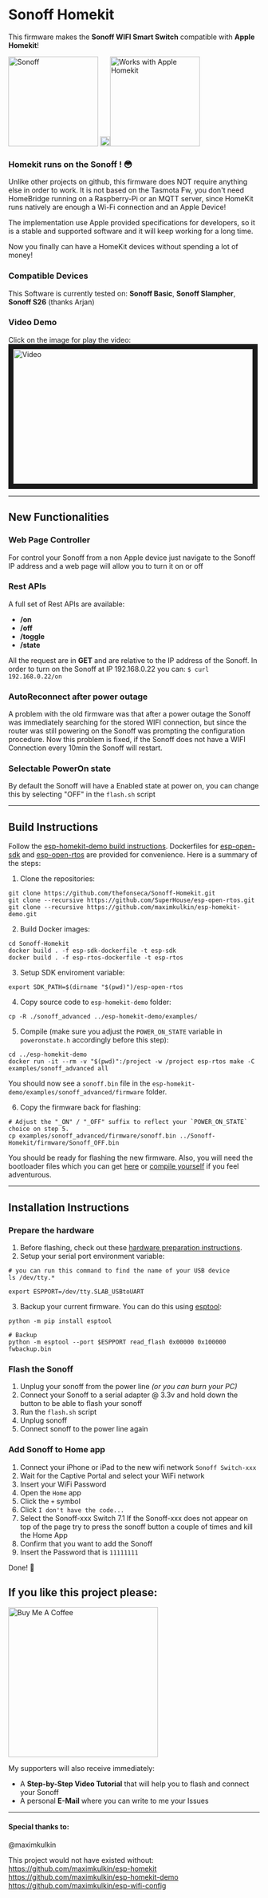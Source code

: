 # Sonoff Homekit

This firmware makes the **Sonoff WIFI Smart Switch** compatible with **Apple Homekit**!

<img src="https://raw.githubusercontent.com/Gruppio/Sonoff-Homekit/images/images/sonoffonly.png" alt="Sonoff" width="180"/> <img src="https://raw.githubusercontent.com/Gruppio/Sonoff-Homekit/images/images/transparent.png" alt=" " width="20"/><img src="https://raw.githubusercontent.com/Gruppio/Sonoff-Homekit/images/images/homekit.png" alt="Works with Apple Homekit" width="180"/>

### Homekit runs on the Sonoff ! 😳

Unlike other projects on github, this firmware does NOT require anything else in order to work.
It is not based on the Tasmota Fw, you don't need HomeBridge running on a Raspberry-Pi or an MQTT server, since HomeKit runs natively are enough a Wi-Fi connection and an Apple Device!

The implementation use Apple provided specifications for developers, so it is a stable and supported software and it will keep working for a long time.

Now you finally can have a HomeKit devices without spending a lot of money!

### Compatible Devices
This Software is currently tested on: **Sonoff Basic**, **Sonoff Slampher**, **Sonoff S26** (thanks Arjan)

### Video Demo

Click on the image for play the video:
<br>
<a href="http://www.youtube.com/watch?feature=player_embedded&v=_PLeu4v50h0
" target="_blank"><img src="http://img.youtube.com/vi/_PLeu4v50h0/0.jpg" 
alt="Video" width="480" height="270" border="10" /></a>

---

## New Functionalities

### Web Page Controller
For control your Sonoff from a non Apple device just navigate to the Sonoff IP address and a web page will allow you to turn it on or off

### Rest APIs
A full set of Rest APIs are available:
* **/on**
* **/off**
* **/toggle**
* **/state**

All the request are in **GET** and are relative to the IP address of the Sonoff.
In order to turn on the Sonoff at IP 192.168.0.22 you can: `$ curl 192.168.0.22/on`

### AutoReconnect after power outage
A problem with the old firmware was that after a power outage the Sonoff was immediately searching for the stored WIFI connection, but since the router was still powering on the Sonoff was prompting the configuration procedure. Now this problem is fixed, if the Sonoff does not have a WIFI Connection every 10min the Sonoff will restart.

### Selectable PowerOn state
By default the Sonoff will have a Enabled state at power on, you can change this by selecting "OFF" in the `flash.sh` script

---

## Build Instructions

Follow the [esp-homekit-demo build instructions](https://github.com/maximkulkin/esp-homekit-demo/wiki/Build-instructions-ESP8266-(Docker)). 
Dockerfiles for [esp-open-sdk](./esp-sdk-dockerfile) and [esp-open-rtos](./esp-open-dockerfile) are provided for convenience.
Here is a summary of the steps:

1. Clone the repositories:
```shell
git clone https://github.com/thefonseca/Sonoff-Homekit.git
git clone --recursive https://github.com/SuperHouse/esp-open-rtos.git
git clone --recursive https://github.com/maximkulkin/esp-homekit-demo.git
```
2. Build Docker images:
```shell
cd Sonoff-Homekit
docker build . -f esp-sdk-dockerfile -t esp-sdk
docker build . -f esp-rtos-dockerfile -t esp-rtos
```
3. Setup SDK enviroment variable:
```shell
export SDK_PATH=$(dirname "$(pwd)")/esp-open-rtos
```

4. Copy source code to `esp-homekit-demo` folder:
```shell
cp -R ./sonoff_advanced ../esp-homekit-demo/examples/
```
5. Compile (make sure you adjust the `POWER_ON_STATE` variable in `poweronstate.h` 
accordingly before this step):
```shell
cd ../esp-homekit-demo
docker run -it --rm -v "$(pwd)":/project -w /project esp-rtos make -C examples/sonoff_advanced all
```
You should now see a `sonoff.bin` file in the `esp-homekit-demo/examples/sonoff_advanced/firmware` folder.

6. Copy the firmware back for flashing:
```shell
# Adjust the "_ON" / "_OFF" suffix to reflect your `POWER_ON_STATE` choice on step 5. 
cp examples/sonoff_advanced/firmware/sonoff.bin ../Sonoff-Homekit/firmware/Sonoff_OFF.bin
```

You should be ready for flashing the new firmware. Also, you will need the bootloader files
which you can get [here](https://github.com/SuperHouse/esp-open-rtos/tree/master/bootloader/firmware_prebuilt) or 
[compile yourself](https://github.com/SuperHouse/esp-open-rtos/tree/master/bootloader) if you feel adventurous. 

---

## Installation Instructions

### Prepare the hardware
1. Before flashing, check out these [hardware preparation instructions](https://tasmota.github.io/docs/Getting-Started/#hardware-preparation).
2. Setup your serial port environment variable:
```shell
# you can run this command to find the name of your USB device  
ls /dev/tty.*

export ESPPORT=/dev/tty.SLAB_USBtoUART
```
3. Backup your current firmware. You can do this using [esptool](https://github.com/espressif/esptool):
```shell
python -m pip install esptool

# Backup
python -m esptool --port $ESPPORT read_flash 0x00000 0x100000 fwbackup.bin
```  

### Flash the Sonoff
 1) Unplug your sonoff from the power line _(or you can burn your PC)_
 2) Connect your Sonoff to a serial adapter @ 3.3v and hold down the button to be able to flash your sonoff
 3) Run the `flash.sh` script
 4) Unplug sonoff
 5) Connect sonoff to the power line again

### Add Sonoff to Home app
 1) Connect your iPhone or iPad to the new wifi network `Sonoff Switch-xxx`
 2) Wait for the Captive Portal and select your WiFi network
 3) Insert your WiFi Password
 4) Open the `Home` app
 5) Click the `+` symbol
 6) Click `I don't have the code...`
 7) Select the Sonoff-xxx Switch 
 7.1 If the Sonoff-xxx does not appear on top of the page try to press the sonoff button a couple of times and kill the Home App
 9) Confirm that you want to add the Sonoff
 10) Insert the Password that is `11111111`

Done! 🎉 

## If you like this project please:

<a href="https://bmc.xyz/l/SonoffHomekit" target="_blank"><img src="https://raw.githubusercontent.com/Gruppio/Sonoff-Homekit/images/images/buymeacoffee.png" alt="Buy Me A Coffee" width="300" ></a>

My supporters will also receive immediately:

* A **Step-by-Step Video Tutorial** that will help you to flash and connect your Sonoff
* A personal **E-Mail** where you can write to me your Issues

---

#### Special thanks to:
@maximkulkin

This project would not have existed without:
https://github.com/maximkulkin/esp-homekit
https://github.com/maximkulkin/esp-homekit-demo
https://github.com/maximkulkin/esp-wifi-config

